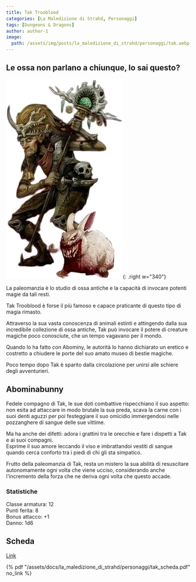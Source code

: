 ```yaml
---
title: Tak Trooblood
categories: [La Maledizione di Strahd, Personaggi]
tags: [Dungeons & Dragons]
author: author-1
image:
  path: /assets/img/posts/la_maledizione_di_strahd/personaggi/tak.webp
---
```


## Le ossa non parlano a chiunque, lo sai questo?

![Desktop View](/assets/img/posts/la_maledizione_di_strahd/personaggi/tak.webp){: .right w="340"}

La paleomanzia è lo studio di ossa antiche e la capacità di invocare potenti magie da tali resti. 

Tak Trooblood è forse il più famoso e capace praticante di questo tipo di magia rimasto. 

Attraverso la sua vasta conoscenza di animali estinti e attingendo dalla sua incredibile collezione di ossa antiche, Tak può invocare il potere di creature magiche poco conosciute, che un tempo vagavano per il mondo. 

Quando lo ha fatto con Abominy, le autorità lo hanno dichiarato un eretico e costretto a chiudere le porte del suo amato museo di bestie magiche. 

Poco tempo dopo Tak è sparito dalla circolazione per unirsi alle schiere degli avventurieri.

## Abominabunny

Fedele compagno di Tak, le sue doti combattive rispecchiano il suo aspetto: non esita ad attaccare in modo brutale la sua preda, scava la carne con i suoi denti aguzzi per poi festeggiare il suo omicidio immergendosi nelle pozzanghere di sangue delle sue vittime.  

Ma ha anche dei difetti: adora i grattini tra le orecchie e fare i dispetti a Tak e ai suoi compagni.  
Esprime il suo amore leccando il viso e imbrattandoi vestiti di sangue quando cerca conforto tra i piedi di chi gli sta simpatico.  

Frutto della paleomanzia di Tak, resta un mistero la sua abilità di resuscitare autonomamente ogni volta che viene ucciso, considerando anche l'incremento della forza che ne deriva ogni volta che questo accade.

### Statistiche
Classe armatura: 12  
Punti ferita: 8  
Bonus attacco: +1  
Danno: 1d6  


## Scheda

<a href="/assets/docs/la_maledizione_di_strahd/personaggi/tak_scheda.pdf" target="_blank">Link</a>

{% pdf "/assets/docs/la_maledizione_di_strahd/personaggi/tak_scheda.pdf" no_link %}